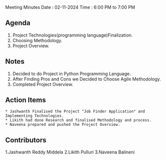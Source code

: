Meeting Minutes
Date : 02-11-2024
Time : 6:00 PM to 7:00 PM

## Agenda
1. Project Technologies(programming language)Finalization.
2. Choosing Methodology.
3. Project Overview.

## Notes
1. Decided to do Project in Python Programming Language. 
2. After Finding Pros and Cons we Decided to Choose Agile Methodology.
3. Completed Project Overview.

## Action Items
    * Jashwanth Finalised the Project "Job Finder Application" and Implementing Technologies.
    * Likith had done Research and finalised Methodology and process. 
    * Naveena prepared and pushed the Project Overview.

## Contributors
1.Jashwanth Reddy Middela
2.Likith Pulluri
3.Naveena Balineni